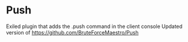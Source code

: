 # Push
Exiled plugin that adds the .push command in the client console
Updated version of https://github.com/BruteForceMaestro/Push

